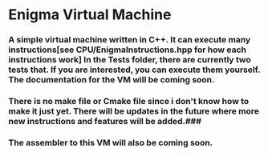 # Enigma Virtual Machine #

### A simple virtual machine written in C++. It can execute many instructions[see CPU/EnigmaInstructions.hpp for how each instructions work] In the Tests folder, there are currently two tests that. If you are interested, you can execute them yourself. The documentation for the VM will be coming soon. ###  

 ### There is no make file or Cmake file since i don't know how to make it just yet. There will be updates in the future where more new instructions and features will be added.###  
  
  ### The assembler to this VM will also be coming soon. ###